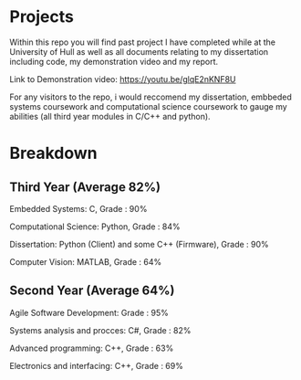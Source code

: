 # Projects

Within this repo you will find past project I have completed while at the University of Hull as well as  all documents relating to my dissertation including code, my demonstration video and my report. 

Link to Demonstration video: https://youtu.be/glqE2nKNF8U 

For any visitors to the repo, i would reccomend my dissertation, embbeded systems coursework and computational science coursework to gauge my abilities (all third year modules in C/C++ and python).

# Breakdown
## Third Year (Average 82%)
Embedded Systems: C, Grade : 90%

Computational Science: Python, Grade : 84%

Dissertation: Python (Client) and some C++ (Firmware), Grade : 90%

Computer Vision: MATLAB, Grade :  64%

## Second Year (Average 64%)
Agile Software Development: Grade : 95%

Systems analysis and procces: C#, Grade : 82%

Advanced programming: C++, Grade : 63%

Electronics and interfacing: C++, Grade : 69%

